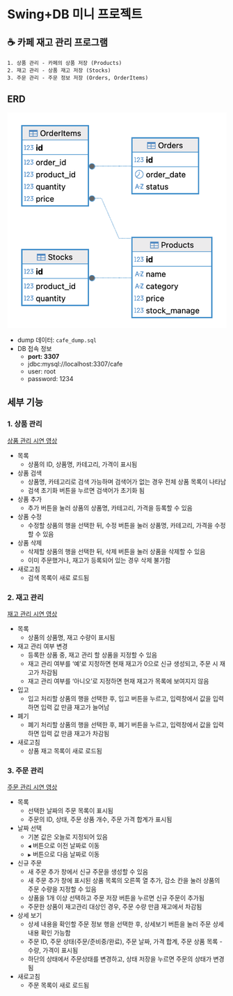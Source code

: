 # Swing+DB 미니 프로젝트

## ☕ 카페 재고 관리 프로그램

    1. 상품 관리 - 카페의 상품 저장 (Products)
    2. 재고 관리 - 상품 재고 저장 (Stocks)
    3. 주문 관리 - 주문 정보 저장 (Orders, OrderItems)

## ERD

![erd](./img/erd.png)

- dump 데이터: `cafe_dump.sql`
- DB 접속 정보
    - **port: 3307**
    - jdbc:mysql://localhost:3307/cafe
    - user: root
    - password: 1234

## 세부 기능

### 1. 상품 관리

[상품 관리 시연 영상](./img/상품관리.mov)

- 목록
    - 상품의 ID, 상품명, 카테고리, 가격이 표시됨
- 상품 검색
    - 상품명, 카테고리로 검색 가능하며 검색어가 없는 경우 전체 상품 목록이 나타남
    - 검색 초기화 버튼을 누르면 검색어가 초기화 됨
- 상품 추가
    - 추가 버튼을 눌러 상품의 상품명, 카테고리, 가격을 등록할 수 있음
- 상품 수정
    - 수정할 상품의 행을 선택한 뒤, 수정 버튼을 눌러 상품명, 카테고리, 가격을 수정할 수 있음
- 상품 삭제
    - 삭제할 상품의 행을 선택한 뒤, 삭제 버튼을 눌러 상품을 삭제할 수 있음
    - 이미 주문했거나, 재고가 등록되어 있는 경우 삭제 불가함
- 새로고침
    - 검색 목록이 새로 로드됨

### 2. 재고 관리

[재고 관리 시연 영상](./img/재고관리.mov)

- 목록
    - 상품의 상품명, 재고 수량이 표시됨
- 재고 관리 여부 변경
    - 등록한 상품 중, 재고 관리 할 상품을 지정할 수 있음
    - 재고 관리 여부를 ‘예’로 지정하면 현재 재고가 0으로 신규 생성되고, 주문 시 재고가 차감됨
    - 재고 관리 여부를 ‘아니오’로 지정하면 현재 재고가 목록에 보여지지 않음
- 입고
    - 입고 처리할 상품의 행을 선택한 후, 입고 버튼을 누르고, 입력창에서 값을 입력하면 입력 값 만큼 재고가 늘어남
- 폐기
    - 폐기 처리할 상품의 행을 선택한 후, 폐기 버튼을 누르고, 입력창에서 값을 입력하면 입력 값 만큼 재고가 차감됨
- 새로고침
    - 상품 재고 목록이 새로 로드됨

### 3. 주문 관리

[주문 관리 시연 영상](./img/주문관리.mov)

- 목록
    - 선택한 날짜의 주문 목록이 표시됨
    - 주문의 ID, 상태, 주문 상품 개수, 주문 가격 합계가 표시됨
- 날짜 선택
    - 기본 값은 오늘로 지정되어 있음
    - `◀` 버튼으로 이전 날짜로 이동
    - `▶` 버튼으로 다음 날짜로 이동
- 신규 주문
    - 새 주문 추가 창에서 신규 주문을 생성할 수 있음
    - 새 주문 추가 창에 표시된 상품 목록의 오른쪽 열 추가, 감소 칸을 눌러 상품의 주문 수량을 지정할 수 있음
    - 상품을 1개 이상 선택하고 주문 저장 버튼을 누르면 신규 주문이 추가됨
    - 주문한 상품이 재고관리 대상인 경우, 주문 수량 만큼 재고에서 차감됨
- 상세 보기
    - 상세 내용을 확인할 주문 정보 행을 선택한 후, 상세보기 버튼을 눌러 주문 상세 내용 확인 가능함
    - 주문 ID, 주문 상태(주문/준비중/완료), 주문 날짜, 가격 합계, 주문 상품 목록 - 수량, 가격이 표시됨
    - 하단의 상태에서 주문상태를 변경하고, 상태 저장을 누르면 주문의 상태가 변경됨
- 새로고침
    - 주문 목록이 새로 로드됨